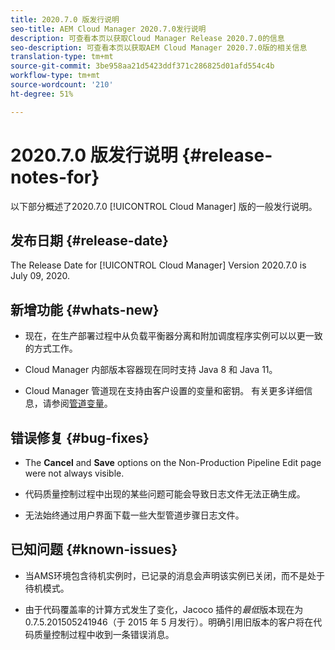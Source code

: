 ```yaml
---
title: 2020.7.0 版发行说明
seo-title: AEM Cloud Manager 2020.7.0发行说明
description: 可查看本页以获取Cloud Manager Release 2020.7.0的信息
seo-description: 可查看本页以获取AEM Cloud Manager 2020.7.0版的相关信息
translation-type: tm+mt
source-git-commit: 3be958aa21d5423ddf371c286825d01afd554c4b
workflow-type: tm+mt
source-wordcount: '210'
ht-degree: 51%

---
```


# 2020.7.0 版发行说明 {#release-notes-for}

以下部分概述了2020.7.0 [!UICONTROL Cloud Manager] 版的一般发行说明。

## 发布日期 {#release-date}

The Release Date for [!UICONTROL Cloud Manager] Version 2020.7.0 is July 09, 2020.

## 新增功能 {#whats-new}

* 现在，在生产部署过程中从负载平衡器分离和附加调度程序实例可以以更一致的方式工作。

* Cloud Manager 内部版本容器现在同时支持 Java 8 和 Java 11。

* Cloud Manager 管道现在支持由客户设置的变量和密钥。
有关更多详细信息，请参阅[管道变量](/help/using/create-an-application-project.md#pipeline-variables)。

## 错误修复 {#bug-fixes}

* The **Cancel** and **Save** options on the Non-Production Pipeline Edit page were not always visible.

* 代码质量控制过程中出现的某些问题可能会导致日志文件无法正确生成。

* 无法始终通过用户界面下载一些大型管道步骤日志文件。

## 已知问题 {#known-issues}

* 当AMS环境包含待机实例时，已记录的消息会声明该实例已关闭，而不是处于待机模式。

* 由于代码覆盖率的计算方式发生了变化，Jacoco 插件的&#x200B;_最低_&#x200B;版本现在为 0.7.5.201505241946（于 2015 年 5 月发行）。明确引用旧版本的客户将在代码质量控制过程中收到一条错误消息。

